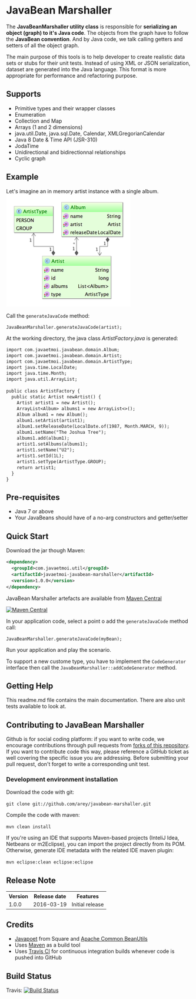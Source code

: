 # JavaBean Marshaller #

The **JavaBeanMarshaller utility class** is responsible for **serializing an object (graph) to it's Java code**.
The objects from the graph have to follow the **JavaBean convention**.
And by Java code, we talk calling getters and setters of all the object graph.

The main purpose of this tools is to help developer to create realistic data sets or stubs for their unit tests.
Instead of using XML or JSON serialization, dataset are generated into the Java language. This format is more appropriate for performance and refactoring purpose.

## Supports ##

* Primitive types and their wrapper classes
* Enumeration
* Collection and Map
* Arrays (1 and 2 dimensions)
* java.util.Date, java.sql.Date, Calendar, XMLGregorianCalendar
* Java 8 Date & Time API (JSR-310)
* JodaTime
* Unidirectional and bidirectionnal relationships
* Cyclic graph


## Example ##

Let's imagine an in memory artist instance with a single album.
![UML class diagramm](https://raw.githubusercontent.com/arey/javabean-marshaller/master/src/test/java/com/javaetmoi/javabean/domain/artist.png "UML class diagramm")

Call the ```generateJavaCode``` method:

```
JavaBeanMarshaller.generateJavaCode(artist);
```

At the working directory, the java class _ArtistFactory.java_ is generated:

```
import com.javaetmoi.javabean.domain.Album;
import com.javaetmoi.javabean.domain.Artist;
import com.javaetmoi.javabean.domain.ArtistType;
import java.time.LocalDate;
import java.time.Month;
import java.util.ArrayList;

public class ArtistFactory {
  public static Artist newArtist() {
    Artist artist1 = new Artist();
    ArrayList<Album> albums1 = new ArrayList<>();
    Album album1 = new Album();
    album1.setArtist(artist1);
    album1.setReleaseDate(LocalDate.of(1987, Month.MARCH, 9));
    album1.setName("The Joshua Tree");
    albums1.add(album1);
    artist1.setAlbums(albums1);
    artist1.setName("U2");
    artist1.setId(1L);
    artist1.setType(ArtistType.GROUP);
    return artist1;
  }
}
```

## Pre-requisites ##

* Java 7 or above
* Your JavaBeans should have of a no-arg constructors and getter/setter

## Quick Start ##

Download the jar though Maven:

```xml
<dependency>
  <groupId>com.javaetmoi.util</groupId>
  <artifactId>javaetmoi-javabean-marshaller</artifactId>
  <version>1.0.0</version>
</dependency>
```

JavaBean Marshaller artefacts are available from [Maven Central](http://repo1.maven.org/maven2/com/javaetmoi/util/javaetmoi-javabean-marshaller/)

[![Maven Central](https://maven-badges.herokuapp.com/maven-central/com.javaetmoi.util/javaetmoi-javabean-marshaller/badge.svg)](https://maven-badges.herokuapp.com/maven-central/com.javaetmoi.util/javaetmoi-javabean-marshaller)

In your application code, select a point o add the ```generateJavaCode``` method call:
```
JavaBeanMarshaller.generateJavaCode(myBean);
```

Run your application and play the scenario.


To support a new custome type, you have to implement the ```CodeGenerator``` interface then call the ```JavaBeanMarshaller::addCodeGenerator``` method.


## Getting Help ##

This readme.md file contains the main documentation.
There are also unit tests available to look at.


## Contributing to JavaBean Marshaller ##

Github is for social coding platform: if you want to write code, we encourage contributions through pull requests from [forks of this repository](https://help.github.com/articles/fork-a-repo/). If you want to contribute code this way, please reference a GitHub ticket as well covering the specific issue you are addressing.
Before submitting your pull request, don't forget to write a corresponding unit test.


### Development environment installation ###

Download the code with git:

``git clone git://github.com/arey/javabean-marshaller.git``

Compile the code with maven:

``mvn clean install``

If you're using an IDE that supports Maven-based projects (InteliJ Idea, Netbeans or m2Eclipse), you can import the project directly from its POM. 
Otherwise, generate IDE metadata with the related IDE maven plugin:

``mvn eclipse:clean eclipse:eclipse``

## Release Note ##

<table>
  <tr>
    <th>Version</th><th>Release date</th><th>Features</th>
  </tr>
  <tr>
    <td>1.0.0</td><td>2016-03-19</td><td>Initial release</td>
  </tr>
</table>


## Credits ##

* [Javapoet](https://github.com/square/javapoet) from Square and [Apache Common BeanUtils](https://commons.apache.org/proper/commons-beanutils/)
* Uses [Maven](http://maven.apache.org/) as a build tool
* Uses [Travis CI](http://www.travis-ci.org) for continuous integration builds whenever code is pushed into GitHub


## Build Status ##

Travis: [![Build
Status](https://travis-ci.org/arey/javabean-marshaller.png?branch=master)](https://travis-ci.org/arey/javabean-marshaller)

